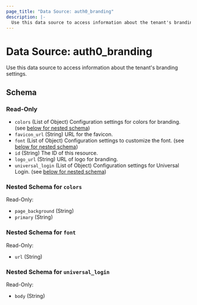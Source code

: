 ```yaml
---
page_title: "Data Source: auth0_branding"
description: |-
  Use this data source to access information about the tenant's branding settings.
---
```


# Data Source: auth0_branding

Use this data source to access information about the tenant's branding settings.



<!-- schema generated by tfplugindocs -->
## Schema

### Read-Only

- `colors` (List of Object) Configuration settings for colors for branding. (see [below for nested schema](#nestedatt--colors))
- `favicon_url` (String) URL for the favicon.
- `font` (List of Object) Configuration settings to customize the font. (see [below for nested schema](#nestedatt--font))
- `id` (String) The ID of this resource.
- `logo_url` (String) URL of logo for branding.
- `universal_login` (List of Object) Configuration settings for Universal Login. (see [below for nested schema](#nestedatt--universal_login))

<a id="nestedatt--colors"></a>
### Nested Schema for `colors`

Read-Only:

- `page_background` (String)
- `primary` (String)


<a id="nestedatt--font"></a>
### Nested Schema for `font`

Read-Only:

- `url` (String)


<a id="nestedatt--universal_login"></a>
### Nested Schema for `universal_login`

Read-Only:

- `body` (String)


